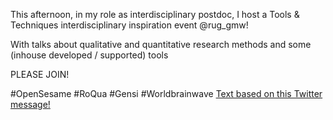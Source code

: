 This afternoon, in my role as interdisciplinary postdoc, I host a Tools & Techniques interdisciplinary inspiration event 
@rug_gmw!
 
With talks about qualitative and quantitative research methods and  some (inhouse developed / supported) tools

PLEASE JOIN!

#OpenSesame #RoQua #Gensi #Worldbrainwave
[Text based on this Twitter message!](https://twitter.com/rug_gmw/status/1136292771319472129?s=20)
